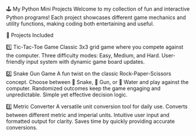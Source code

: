 🕹️ My Python Mini Projects
Welcome to my collection of fun and interactive Python programs! 
Each project showcases different game mechanics and utility functions, making coding both entertaining and useful.

🎯 Projects Included

1️⃣ Tic-Tac-Toe Game
Classic 3x3 grid game where you compete against the computer.
Three difficulty modes: Easy, Medium, and Hard.
User-friendly input system with dynamic game board updates.

2️⃣ Snake Gun Game
A fun twist on the classic Rock-Paper-Scissors concept.
Choose between 🐍 Snake, 🔫 Gun, or 🧾 Water and play against the computer.
Randomized outcomes keep the game engaging and unpredictable.
Simple yet effective decision logic.

3️⃣ Metric Converter
A versatile unit conversion tool for daily use.
Converts between different metric and imperial units.
Intuitive user input and formatted output for clarity.
Saves time by quickly providing accurate conversions.
